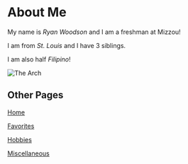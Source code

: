 # About Me
My name is _Ryan Woodson_ and I am a freshman at Mizzou!

I am from *St. Louis* and I have 3 siblings.

I am also half _Filipino_!

![The Arch](https://specials-images.forbesimg.com/imageserve/5ddac5512c886a0007ecf359/960x0.jpg?fit=scale)

## Other Pages
[Home](README.md)

[Favorites](Favorite.md)

[Hobbies](Hobbies.md)

[Miscellaneous](Misc.md)
